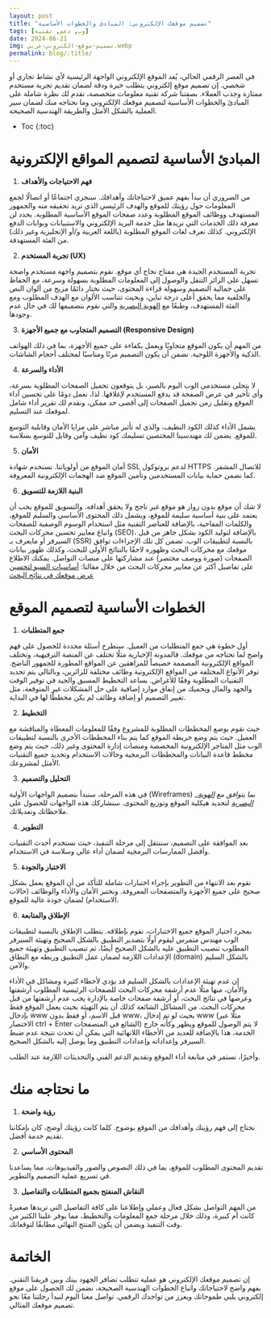 ```yaml
---
layout: post
title: "تصميم موقعك الإلكتروني: المبادئ والخطوات الأساسية"
tags: [وب, دعم, تقنية]
date: 2024-06-21
img: تصميم-موقع-الكتروني-عربي.webp
permalink: blog/:title/
---
```



في العصر الرقمي الحالي، يُعد الموقع الإلكتروني الواجهة الرئيسية لأي نشاط تجاري أو شخصي. إن تصميم موقع إلكتروني يتطلب خبرة ودقة لضمان تقديم تجربة مستخدم ممتازة وجذب العملاء. بصفتنا شركة تقنية معلومات متخصصة، نقدم لك نظرة شاملة على المبادئ والخطوات الأساسية لتصميم موقعك الإلكتروني وما نحتاجه منك لضمان سير العملية بالشكل الأمثل والطريقة الهندسية الصحيحة.

* Toc
{:toc}

# المبادئ الأساسية لتصميم المواقع الإلكترونية

1. **فهم الاحتياجات والأهداف**

من الضروري أن نبدأ بفهم عميق لاحتياجاتك وأهدافك. سنجري اجتماعًا أو اتصالًا لجمع المعلومات حول رؤيتك للموقع والهدف الرئيسي الذي تريد تحقيقه منه والجمهور المستهدف ووظائف الموقع المطلوبة وعدد صفحات الموقع الأساسية المطلوبة. يحدد لن معرفة ذلك الخدمات التي نريدها مثل خدمة البريد الإلكتروني والاستبيانات وبوابات الدفع الإلكتروني. كذلك نعرف لغات الموقع المطلوبة (باللغة العربية و/أو الإنجليزية وغير ذلك) من الفئة المستهدفة.


2. **تجربة المستخدم (UX)**

تجربة المستخدم الجيدة هي مفتاح نجاح أي موقع. نقوم بتصميم واجهة مستخدم واضحة تسهل على الزائر التنقل والوصول إلى المعلومات المطلوبة بسهولة وسرعة، مع الحفاظ على جمالية التصميم وسهولة قراءة المحتوى، حيث نختار دائمًا مزيج من ألوان النص والخلفية مما يحقق أعلى درجة تباين، وبحيث تتناسب الألوان مع الهدف المطلوب ومع الفئة المستهدف، وطبعًا مع [الهوية البصرية](https://rawajit.com/blog/%D8%A7%D9%84%D9%87%D9%88%D9%8A%D8%A9-%D8%A7%D9%84%D8%A8%D8%B5%D8%B1%D9%8A%D8%A9/) والتي نقوم بتصميمها لك في حال عدم وجودها.

3. **التصميم المتجاوب مع جميع الأجهزة (Responsive Design)**

من المهم أن يكون الموقع متجاوبًا ويعمل بكفاءة على جميع الأجهزة، بما في ذلك الهواتف الذكية والأجهزة اللوحية. نضمن أن يكون التصميم مرنًا ومناسبًا لمختلف أحجام الشاشات.

4. **الأداء والسرعة**

لا يتحلى مستخدمي الوب اليوم بالصبر، بل يتوقعون تحميل الصفحات المطلوبة بسرعة، وأي تأخير في عرض الصفحة قد يدفع المستخدم لإغلاقها. لذا، نعمل دومًا على تحسين أداء الموقع وتقليل زمن تحميل الصفحات إلى أقصى حد ممكن، ونقدم لك تقرير أداء شامل لموقعك عند التسليم.

يشمل الأداء كذلك الكود النظيف، والذي له تأثير مباشر على مزايا الأمان وقابلية التوسع للموقع. يضمن لك مهندسينا المختصين تسليمك كود نظيف وآمن وقابل للتوسع بسلاسة.

5. **الأمان**

أمان الموقع من أولوياتنا. نستخدم شهادة SSL لدعم بروتوكول HTTPS للاتصال المشفر. كما نضمن حماية بيانات المستخدمين وتأمين الموقع ضد الهجمات الإلكترونية المعروفة.

6. **البنية اللازمة للتسويق**

لا شك أن موقع بدون زوار هو موقع غير ناجح ولا يحقق أهدافه. والتسويق للموقع يجب أن يعتمد على بنية أساسية سليمة للموقع، ويشمل ذلك المحتوى الأساسي والسليم للموقع، والكلمات المفاحية، بالإضافة للعناصر التقنية مثل استخدام الوسوم الوصفية للصفحات واتباع معايير تحسين محركات البحث (SEO)، بالإضافة لتوليد الكود بشكل جاهز من قبل السيرفر أو مايعرف بـ (SSR) بالنسبة لتطبيقات الوب. تضمن كل تلك الإجراءات توافق موقعك مع محركات البحث وظهوره لاحقًا بالنتائج الأولى للبحث، وكذلك ظهور بيانات الصفحات (صورة ووصف مختصر) عند مشاركتها على منصات التواصل. يمكنك الاطلاع على تفاصيل أكثر عن معايير محركات البحث من خلال مقالنا: [أساسيات السيو لتحسين عرض موقعك في نتائج البحث](https://rawajit.com/blog/%D8%A3%D8%B3%D8%A7%D8%B3%D9%8A%D8%A7%D8%AA-%D8%A7%D9%84%D8%B3%D9%8A%D9%88-%D9%84%D8%AA%D8%AD%D8%B3%D9%8A%D9%86-%D8%B9%D8%B1%D8%B6-%D9%85%D9%88%D9%82%D8%B9%D9%83-%D9%81%D9%8A-%D9%86%D8%AA%D8%A7%D8%A6%D8%AC-%D8%A7%D9%84%D8%A8%D8%AD%D8%AB/)

# الخطوات الأساسية لتصميم الموقع

1. **جمع المتطلبات**

أول خطوة هي جمع المتطلبات من العميل. سنطرح أسئلة محددة للحصول على فهم واضح لما تحتاجه من موقعك.
فالمدونة الإخبارية مثلًا تختلف عن المنصة الترفيهية، وتختلف المواقع الإلكترونية المصممة خصيصاً للمراهقين عن المواقع المطورة للجمهور الناضج. توفر الأنواع المختلفة من المواقع الإلكترونية وظائف مختلفة للزائرين، وبالتالي يتم تحديد التقنيات المطلوبة وفقًا للأغراض. يساعد التخطيط المسبق والجيد في توفير الوقت والجهد والمال ويحميك من إنفاق موارد إضافية على حل المشكلات غير المتوقعة، مثل تغيير التصميم أو إضافة وظائف لم يكن مخططًا لها في البداية.

2. **التخطيط**

حيث نقوم بوضع المخططات المطلوبة للمشروع وفقًا للمعلومات المعطاة والمناقشة مع العميل. حيث يتم وضع خريطة الموقع كما يتم بناء المخططات الأخرى بالنسبة لتطبيقات الوب مثل المتاجر الإلكترونية المخصصة ومنصات إدارة المحتوى وغير ذلك، حيث يتم وضع مخطط قاعدة البيانات والمخططات البرمجية وحالات الاستخدام وتحديد جميع التقنيات الأمثل لمشروعك.

3. **التحليل والتصميم**

في هذه المرحلة، سنبدأ بتصميم الواجهات الأولية (Wireframes) __بما يتوافق مع [الهوية البصرية](https://rawajit.com/blog/%D8%A7%D9%84%D9%87%D9%88%D9%8A%D8%A9-%D8%A7%D9%84%D8%A8%D8%B5%D8%B1%D9%8A%D8%A9/)_ لتحديد هيكلية الموقع وتوزيع المحتوى. سنشاركك هذه الواجهات للحصول على ملاحظاتك وتعديلاتك.

4. **التطوير**

بعد الموافقة على التصميم، سننتقل إلى مرحلة التنفيذ، حيث نستخدم أحدث التقنيات وأفضل الممارسات البرمجية لضمان أداء عالي وسلاسة في الاستخدام.

5. **الاختبار والجودة**

نقوم بعد الانتهاء من التطوير بإجراء اختبارات شاملة للتأكد من أن الموقع يعمل بشكل صحيح على جميع الأجهزة والمتصفحات المعروفة. ونختبر الأمان والأداء والوظائف (حالات الاستخدام) لضمان جودة عالية للموقع.

6. **الإطلاق والمتابعة**

بمجرد اجتياز الموقع جميع الاختبارات، نقوم بإطلاقه. يتطلب الإطلاق بالنسبة لتطبيقات الوب مهندس متمرس ليقوم أولًا بتصدير التطبيق بالشكل الصحيح وتهيئة السيرفر المطلوب تنصيب التطبيق عليه بالشكل الصحيح أيضًا، ثم تنصيب التطبيق وتهيئة جميع الإعدادات اللازمة لضمان عمل التطبيق وربطه مع النطاق (domain) بالشكل السليم والآمن.

إن عدم تهبئة الإعدادات بالشكل السليم قد يؤدي ﻷخطاء كثيرة ومشاكل في الأداء والأمان، منها مثلًا عدم أرشفة محركات البحث للصفحات الرئيسية المطلوب أرشفتها وعرضها في نتائج البحث، أو أرشفة صفحات خاصة بالإدارة يجب عدم أرشفتها من قبل محركات البحث. من المشاكل الشائعة كذلك أن يتم التهيئة بحيث يعمل الموقع فقط بإدخال www قبل الاسم، أو فقط بدون www، بحيث لو تم إدخال www (مثلًا عبر الاختصار ctrl + Enter الشائع في المتصفحات) لا يتم الوصول للموقع ويظهر وكأنه خارج الخدمة، هذا بالإضافة للعديد من الأخطاء اللانهائية التي يمكن أن تحدث نتيجة عدم ضبط السيرفر وإعداداته وإعدادات التطبيق وما يوصل إليه بالشكل الصحيح.

وأخيرًا، نستمر في متابعة أداء الموقع وتقديم الدعم الفني والتحديثات اللازمة عند الطلب.

# ما نحتاجه منك

1. **رؤية واضحة**

نحتاج إلى فهم رؤيتك وأهدافك من الموقع بوضوح. كلما كانت رؤيتك أوضح، كان بإمكاننا تقديم خدمة أفضل.

2. **المحتوى الأساسي**

تقديم المحتوى المطلوب للموقع، بما في ذلك النصوص والصور والفيديوهات، مما يساعدنا في تسريع عملية التصميم والتطوير.

3. **النقاش المنفتح بجميع المتطلبات والتفاصيل**

من المهم التواصل بشكل فعال وعملي وإطلاعنا على كافة التفاصيل التي تريدها صغيرةً كانت أم كبيرة، وذلك خلال مرحلة جمع المعلومات والتخطيط، مما يوفر علينا الكثير من وقت التنفيذ ويضمن أن يكون المنتج النهائي مطابقًا لتوقعاتك.

# الخاتمة

إن تصميم موقعك الإلكتروني هو عملية تتطلب تضافر الجهود بينك وبين فريقنا التقني. بفهم واضح لاحتياجاتك واتباع الخطوات الهندسية الصحيحة، نضمن لك الحصول على موقع إلكتروني يلبي طموحاتك ويعزز من تواجدك الرقمي. تواصل معنا اليوم لنبدأ رحلتنا معًا نحو تصميم موقعك المثالي.
